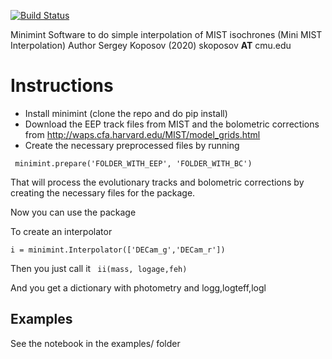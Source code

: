 [![Build Status](https://travis-ci.com/segasai/minimint.svg?branch=master)](https://travis-ci.com/segasai/minimint)

Minimint Software to do simple interpolation of MIST isochrones
(Mini MIST Interpolation)
Author Sergey Koposov (2020) skoposov __AT__ cmu.edu

# Instructions 

* Install minimint  (clone the repo and do pip install) 
* Download the EEP track files from MIST and the bolometric corrections from http://waps.cfa.harvard.edu/MIST/model_grids.html
* Create the necessary preprocessed files by running 

``` minimint.prepare('FOLDER_WITH_EEP', 'FOLDER_WITH_BC')```

That will process the evolutionary tracks and bolometric corrections by creating the necessary 
files for the package.

Now you can use the package 

To create an interpolator 

```i = minimint.Interpolator(['DECam_g','DECam_r'])```

Then you just call it 
``` ii(mass, logage,feh)``` 
 
And you get a dictionary with photometry and logg,logteff,logl

## Examples 

See the notebook in the examples/ folder
